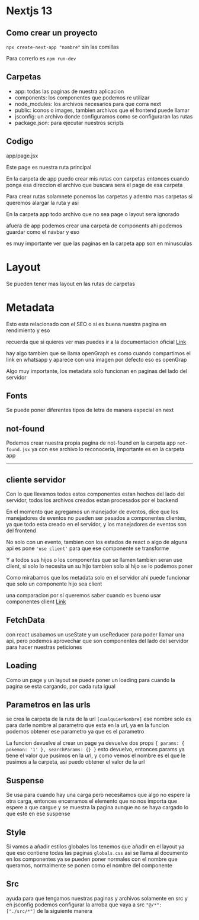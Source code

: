 # Nextjs 13

## Como crear un proyecto
`npx create-next-app "nombre"` sin las comillas

Para correrlo es `npm run-dev`

## Carpetas

* app: todas las paginas de nuestra aplicacion
* components: los componentes que podemos re utilizar
* node_modules: los archivos necesarios para que corra next
* public: iconos o images, tambien archivos que el frontend puede llamar
* jsconfig: un archivo donde configuramos como se configuraran las rutas
* package.json: para ejecutar nuestros scripts 

## Codigo
app/page.jsx

Este page es nuestra ruta principal

En la carpeta de app puedo crear mis rutas con carpetas entonces cuando ponga esa direccion el archivo que buscara sera el page de esa carpeta

Para crear rutas solamnete ponemos las carpetas y adentro mas carpetas si queremos alargar la ruta y asi

En la carpeta app todo archivo que no sea page o layout sera ignorado

afuera de app podemos crear una carpeta de components ahi podemos guardar como el navbar y eso

es muy importante ver que las paginas en la carpeta app son en minusculas

# Layout
Se pueden tener mas layout en las rutas de carpetas

# Metadata
Esto esta relacionado con el SEO o si es buena nuestra pagina en rendimiento y eso

recuerda que si quieres ver mas puedes ir a la documentacion oficial
[Link](https://nextjs.org/docs/app/api-reference/functions/generate-metadata)

hay algo tambien que se llama openGraph es como cuando compartimos el link en whatsapp y aparece con una imagen por defecto eso es openGrap

Algo muy importante, los metadata solo funcionan en paginas del lado del servidor

## Fonts
Se puede poner diferentes tipos de letra de manera especial en next

## not-found
Podemos crear nuestra propia pagina de not-found en la carpeta app `not-found.jsx` ya con ese archivo lo reconoceria, importante es en la carpeta app

---

## cliente servidor

Con lo que llevamos todos estos componentes estan hechos del lado del servidor, todos los archivos creados estan procesados por el backend

En el momento que agregamos un manejador de eventos, dice que los manejadores de eventos no pueden ser pasados a componentes clientes, ya que todo esta creado en el servidor, y los manejadores de eventos son del frontend

No solo con un evento, tambien con los estados de react o algo de alguna api es pone `'use client'` para que ese componente se transforme

Y a todos sus hijos o los componentes que se llamen tambien seran use client, si solo lo necesita un su hijo tambien solo al hijo se lo podemos poner

Como mirabamos que los metadata solo en el servidor ahi puede funcionar que solo un componente hijo sea client

una comparacion por si queremos saber cuando es bueno usar componentes client [Link](https://nextjs.org/docs/getting-started/react-essentials)

## FetchData
con react usabamos un useState y un useReducer para poder llamar una api, pero podemos aprovechar que son componentes del lado del servidor para hacer nuestras peticiones 

## Loading
Como un page y un layout se puede poner un loading para cuando la pagina se esta cargando, por cada ruta igual

## Parametros en las urls
se crea la carpeta de la ruta de la url `[cualquierNombre]` ese nombre solo es para darle nombre al parametro que esta en la url, ya en la funcion podemos obtener ese parametro ya que es el parametro

La funcion devuelve al crear un page ya devuelve dos props `{ params: { pokemon: '1' }, searchParams: {} }` esto devuelvo, entonces params ya tiene el valor que pusimos en la url, y como vemos el nombre es el que le pusimos a la carpeta, asi puedo obtener el valor de la url

## Suspense 
Se usa para cuando hay una carga pero necesitamos que algo no espere la otra carga, entonces encerramos el elemento que no nos importa que espere a que cargue y se muestra la pagina aunque no se haya cargado lo que este en ese suspense

## Style
Si vamos a añadir estilos globales los tenemos que añadir en el layout ya que eso contiene todas las paginas `globals.css` asi se llama al documento en los componentes ya se pueden poner normales con el nombre que queramos, normalmente se ponen como el nombre del componente 

## Src
ayuda para que tengamos nuestras paginas y archivos solamente en src y en jsconfig podemos configurar la arroba que vaya a src `"@/*": ["./src/*"]` de la siguiente manera